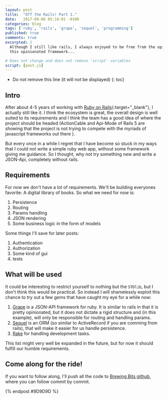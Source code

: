 ```yaml
---
layout: post
title:  "Off the Rails! Part 1."
date:   2017-09-06 05:16:01 -0100
categories: blog
tags: ['ruby', 'rails', 'grape', 'sequel', 'programming']
published: true
comments: true
excerpted: |
  Although I still like rails, I always enjoyed to be free from the opinions of
  this opinionated framework...

# Does not change and does not remove 'script' variables
script: [post.js]
---
```


* Do not remove this line (it will not be displayed)
{: toc}

## Intro

After about 4-5 years of working with [Ruby on
Rails][ruby_on_rails]{:target="_blank"}, I actually still like it. I think the
ecosystem is great, the overall design is well suited to its requirements and I
think the team has a good idea of where the project should be headed
(ActionCable and Api-Mode of Rails 5 are showing that the project is not trying
to compete with the myriads of javascript frameworks out there ).

But every once in a while I regret that I have become so stuck in my ways that I
could not write a simple ruby web app, without some framework giving me
guidance. So I thought, why not try something new and write a JSON-Api,
completely without rails.

## Requirements

For now we don't have a lot of requirements. We'll be building everyones
favorite: A digital library of books. So what we need for now is:

1. Persistence
1. Routing
1. Params handling
1. JSON rendering
1. Some business logic in the form of models

Some things I'll save for later posts:

1. Authentication
1. Authorization
1. Some kind of gui
1. tests

## What will be used

It could be interesting to restrict yourself to nothing but the `STDlib`, but I
don't think this would be practical. So instead I will shamelessly exploit this
chance to try out a few gems that have caught my eye for a while now:

1. [Grape][grape] is a JSON-API framework for ruby. It is similar to rails in
   that it is pretty opinionated, but it does not dictate a rigid structure and
   (in this example), will only be responsible for routing and handling params.
1. [Sequel][sequel] is an ORM (so similar to ActiveRecord if you are comming from
   rails), that will make it easier for us handle persistence.
1. [Rake][rake] for handling development tasks.

This list might very well be expanded in the future, but for now it should
fulfill our humble requirements.

## Come along for the ride!

If you want to follow along, I'll push all the code to [Brewing Bits
github][brewing_github], where you can follow commit by commit.


{% endpost #9D9D9D %}

[ruby_on_rails]: http://rubyonrails.org/
[grape]: https://github.com/ruby-grape/grape
[sequel]: http://sequel.jeremyevans.net/
[rake]: https://github.com/ruby/rake
[brewing_github]: https://github.com/BrewingBits
